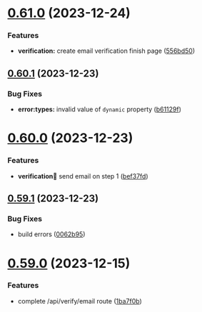 # [0.61.0](https://github.com/onesoft-sudo/sudobot-dashboard/compare/v0.60.1...v0.61.0) (2023-12-24)


### Features

* **verification:** create email verification finish page ([556bd50](https://github.com/onesoft-sudo/sudobot-dashboard/commit/556bd50dbc76d362c06d622fc117c999bf9c64ec))



## [0.60.1](https://github.com/onesoft-sudo/sudobot-dashboard/compare/v0.60.0...v0.60.1) (2023-12-23)


### Bug Fixes

* **error:types:** invalid value of `dynamic` property ([b61129f](https://github.com/onesoft-sudo/sudobot-dashboard/commit/b61129fbbf82cb66392dfab228c0f70879a347ba))



# [0.60.0](https://github.com/onesoft-sudo/sudobot-dashboard/compare/v0.59.1...v0.60.0) (2023-12-23)


### Features

* **verification:email:** send email on step 1 ([bef37fd](https://github.com/onesoft-sudo/sudobot-dashboard/commit/bef37fdf16dc6be9f53e5cb9e69ebc7f59030616))



## [0.59.1](https://github.com/onesoft-sudo/sudobot-dashboard/compare/v0.59.0...v0.59.1) (2023-12-23)


### Bug Fixes

* build errors ([0062b95](https://github.com/onesoft-sudo/sudobot-dashboard/commit/0062b9504b38a6399fbbf400bf644aaec03f6e93))



# [0.59.0](https://github.com/onesoft-sudo/sudobot-dashboard/compare/v0.58.0...v0.59.0) (2023-12-15)


### Features

* complete /api/verify/email route ([1ba7f0b](https://github.com/onesoft-sudo/sudobot-dashboard/commit/1ba7f0b502d5e6dc9a058bf26fc59ac07a51519f))



